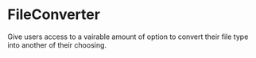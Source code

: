 # FileConverter
Give users access to a vairable amount of option to convert their file type into another of their choosing.
